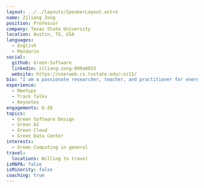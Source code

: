```yaml
---
layout: ../../layouts/SpeakerLayout.astro
name: Ziliang Zong
position: Professor
company: Texas State University
location: Austin, TX, USA
languages:
  - English
  - Mandarin
social:
  github: Green-Software
  linkedin: ziliang-zong-099a6033
  website: https://userweb.cs.txstate.edu/~zz11/
bio: "I am a passionate researcher, teacher, and practitioner for energy-efficient computing and systems. I have published over 80 papers in green computing education, green software engineering, energy efficient HPC, green AI, green cloud, and edge computing etc. I am a GSF general member, an IEEE senior member and an Associate Editor of Journal of Sustainable Computing: Informatics and Systems. I lead the development of GreenCode and I teach several green computing courses. I have served as the program chair, workshop chair, panel chair, TPC member, invited speaker in numerous conferences and events."
experience:
  - Meetups
  - Track Talks
  - Keynotes
engagements: 6-20
topics:
  - Green Software Design
  - Green AI
  - Green Cloud
  - Green Data Center
interests:
  - Green Computing in general
travel:
  locations: Willing to travel 
isMAPA: false
isMinority: false
coaching: true
---
```

